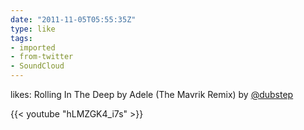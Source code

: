 ```yaml
---
date: "2011-11-05T05:55:35Z"
type: like
tags:
- imported
- from-twitter
- SoundCloud
---
```

likes: Rolling In The Deep by Adele \(The Mavrik Remix) by [@dubstep](/twitter/#/dubstep)

{{< youtube "hLMZGK4_i7s" >}}

